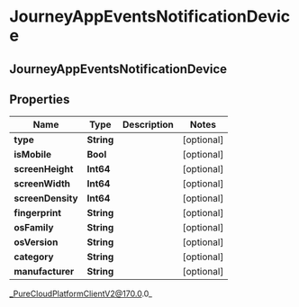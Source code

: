 # JourneyAppEventsNotificationDevice

## JourneyAppEventsNotificationDevice

## Properties

|Name | Type | Description | Notes|
|------------ | ------------- | ------------- | -------------|
| **type** | **String** |  | [optional] |
| **isMobile** | **Bool** |  | [optional] |
| **screenHeight** | **Int64** |  | [optional] |
| **screenWidth** | **Int64** |  | [optional] |
| **screenDensity** | **Int64** |  | [optional] |
| **fingerprint** | **String** |  | [optional] |
| **osFamily** | **String** |  | [optional] |
| **osVersion** | **String** |  | [optional] |
| **category** | **String** |  | [optional] |
| **manufacturer** | **String** |  | [optional] |



_PureCloudPlatformClientV2@170.0.0_
